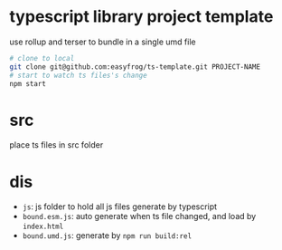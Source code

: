 # typescript library project template

use rollup and terser to bundle in a single umd file

```bash
# clone to local 
git clone git@github.com:easyfrog/ts-template.git PROJECT-NAME
# start to watch ts files's change
npm start
```

# src

place ts files in src folder

# dis

* `js`: js folder to hold all js files generate by typescript
* `bound.esm.js`: auto generate when ts file changed, and load by `index.html`
* `bound.umd.js`: generate by `npm run build:rel`